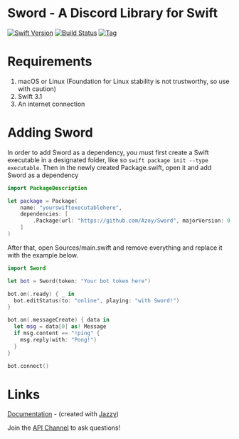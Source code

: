# Sword - A Discord Library for Swift

[![Swift Version](https://img.shields.io/badge/Swift-3.1-orange.svg?style=flat-square)](https://swift.org) [![Build Status](https://img.shields.io/travis/Azoy/Sword.svg?&style=flat-square)](https://travis-ci.org/Azoy/Sword) [![Tag](https://img.shields.io/github/tag/Azoy/Sword.svg?style=flat-square&label=release&colorB=)](https://github.com/Azoy/Sword/releases)

# Requirements
1. macOS or Linux (Foundation for Linux stability is not trustworthy, so use with caution)
2. Swift 3.1
3. An internet connection

# Adding Sword
In order to add Sword as a dependency, you must first create a Swift executable in a designated folder, like so `swift package init --type executable`. Then in the newly created Package.swift, open it and add Sword as a dependency

```swift
import PackageDescription

let package = Package(
    name: "yourswiftexecutablehere",
    dependencies: [
        .Package(url: "https://github.com/Azoy/Sword", majorVersion: 0, minor: 4)
    ]
)
```

After that, open Sources/main.swift and remove everything and replace it with the example below.

```swift
import Sword

let bot = Sword(token: "Your bot token here")

bot.on(.ready) { _ in
  bot.editStatus(to: "online", playing: "with Sword!")
}

bot.on(.messageCreate) { data in
  let msg = data[0] as! Message
  if msg.content == "!ping" {
    msg.reply(with: "Pong!")
  }
}

bot.connect()
```

# Links
[Documentation](http://sword.azoy.gg) - (created with [Jazzy](https://github.com/Realm/Jazzy))

Join the [API Channel](https://discord.gg/q7Zyd2r) to ask questions!
